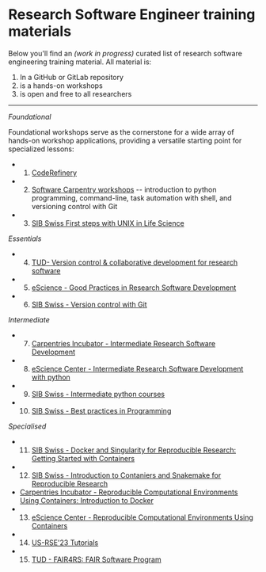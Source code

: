 # Research Software Engineer training materials

Below you'll find an *(work in progress)* curated list of research software engineering training material. All material is:
1. In a GitHub or GitLab repository
2. is a hands-on workshops
3. is open and free to all researchers

---

*Foundational*

Foundational workshops serve as the cornerstone for a wide array of hands-on workshop applications, providing a versatile starting point for specialized lessons:

- 1. [CodeRefinery](https://coderefinery.org/lessons/from-coderefinery/)
- 2. [Software Carpentry workshops](https://www.tudelft.nl/library/research-data-management/r/training-evenementen/training-voor-onderzoekers/software-carpentry-workshops)
-- introduction to python programming, command-line, task automation with shell, and versioning control with Git
- 3. [SIB Swiss First steps with UNIX in Life Science](https://www.sib.swiss/training/course/20240116_FSWU)

*Essentials*
- 4. [TUD- Version control & collaborative development for research software](https://github.com/4TUResearchData-Carpentries/workshop_notes/tree/2310-gitcodev-TUD)
- 5. [eScience - Good Practices in Research Software Development](https://github.com/esciencecenter-digital-skills/good-practices-in-research-software-development/tree/main)
- 6. [SIB Swiss - Version control with Git](https://www.sib.swiss/training/course/20231011_GIT)


*Intermediate*

- 7. [Carpentries Incubator - Intermediate Research Software Development](https://carpentries-incubator.github.io/python-intermediate-development/)
- 8. [eScience Center - Intermediate Research Software Development with python](https://www.esciencecenter.nl/event/intermediate-research-software-development-with-python-in-person/?mc_cid=c5fe792647)
- 9. [SIB Swiss - Intermediate python courses](https://github.com/sib-swiss/intermediate-python-training)
- 10. [SIB Swiss - Best practices in Programming](https://www.sib.swiss/training/course/20240703_BPP)

*Specialised*

- 11. [SIB Swiss - Docker and Singularity for Reproducible Research: Getting Started with Containers](https://www.sib.swiss/training/course/20240527_DOCK)
- 12. [SIB Swiss - Introduction to Contaniers and Snakemake for Reproducible Research](https://www.sib.swiss/training/course/20241009_ICWRR)
- [Carpentries Incubator - Reproducible Computational Environments Using Containers: Introduction to Docker](https://carpentries-incubator.github.io/docker-introduction/)
- 13. [eScience Center - Reproducible Computational Environments Using Containers](https://www.esciencecenter.nl/training/2022-04-06-ds-docker/)
- 14. [US-RSE'23 Tutorials](https://us-rse.org/usrse23/program/tutorials/)
- 15. [TUD - FAIR4RS: FAIR Software Program](https://hackmd.io/@fair4rs/ry9bbfMxh/https%3A%2F%2Fhackmd.io%2F%40fair4rs%2FH1v_yGGg2)
